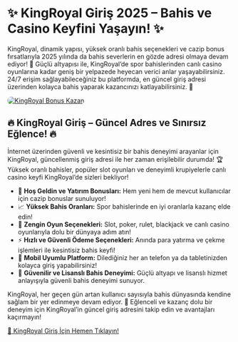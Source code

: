 # ✨ KingRoyal Giriş 2025 – Bahis ve Casino Keyfini Yaşayın! ✨

<p>KingRoyal, dinamik yapısı, yüksek oranlı bahis seçenekleri ve cazip bonus fırsatlarıyla 2025 yılında da bahis severlerin en gözde adresi olmaya devam ediyor! 🎰 Güçlü altyapısı ile, KingRoyal’de spor bahislerinden canlı casino oyunlarına kadar geniş bir yelpazede heyecan verici anlar yaşayabilirsiniz. 24/7 erişim sağlayabileceğiniz bu platformda, en güncel giriş adresi üzerinden kolayca bahis yaparak kazancınızı katlayabilirsiniz. 💸</p>
<a href="https://t.me/+vT5xydT9LLBlMzA0" title="KingRoyal Bonus Fırsatları">
    <img src="https://i.ibb.co/5K7Ks6w/zzzz3.gif" alt="KingRoyal Bonus Kazan" style="max-width:100%; height:auto; border-radius:8px;">
</a>
<div class="description">
    <h2>🔥 KingRoyal Giriş – Güncel Adres ve Sınırsız Eğlence! 🔥</h2>
    <p>İnternet üzerinden güvenli ve kesintisiz bir bahis deneyimi arayanlar için KingRoyal, güncellenmiş giriş adresi ile her zaman erişilebilir durumda! 🏆 Yüksek oranlı bahisler, popüler slot oyunları ve deneyimli krupiyelerle canlı casino keyfi KingRoyal’de sizleri bekliyor!</p>
    <ul>
        <li>🎁 <strong>Hoş Geldin ve Yatırım Bonusları:</strong> Hem yeni hem de mevcut kullanıcılar için cazip bonuslar sunuluyor!</li>
        <li>📈 <strong>Yüksek Bahis Oranları:</strong> Spor bahislerinde en iyi oranlarla kazanç elde edin!</li>
        <li>🎲 <strong>Zengin Oyun Seçenekleri:</strong> Slot, poker, rulet, blackjack ve canlı casino oyunlarıyla dolu bir dünyaya adım atın!</li>
        <li>⚡️ <strong>Hızlı ve Güvenli Ödeme Seçenekleri:</strong> Anında para yatırma ve çekme işlemleri ile kesintisiz bahis keyfi!</li>
        <li>📱 <strong>Mobil Uyumlu Platform:</strong> Dilediğiniz her an telefon ya da tabletinizden kolayca giriş yapabilirsiniz!</li>
        <li>🔐 <strong>Güvenilir ve Lisanslı Bahis Deneyimi:</strong> Güçlü altyapı ve lisanslı hizmet anlayışıyla güvenli bahis deneyimi sunuyor.</li>
    </ul>
    <p>KingRoyal, her geçen gün artan kullanıcı sayısıyla bahis dünyasında kendine sağlam bir yer edinmeye devam ediyor. 🌟 Eğlenceli ve kazanç dolu bir deneyim için KingRoyal’in güncel giriş adresini takip edin ve avantajları kaçırmayın!</p>
    <a href="https://t.me/+vT5xydT9LLBlMzA0" title="KingRoyal Giriş Adresi">🔗 KingRoyal Giriş İçin Hemen Tıklayın!</a>
</div>
